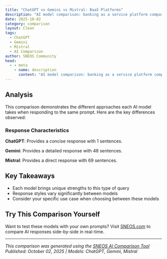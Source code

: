 ```yaml
---
title: "ChatGPT vs Gemini vs Mistral: BaaS Platforms"
description: "AI model comparison: banking as a service platform comparison..."
date: 2025-10-02
category: comparison
layout: Clean
tags:
  - ChatGPT
  - Gemini
  - Mistral
  - AI Comparison
author: SNEOS Community
head:
  - - meta
    - name: description
      content: "AI model comparison: banking as a service platform comparison..."
---
```


<ChatComparison
  title="ChatGPT vs Gemini vs Mistral: BaaS Platforms"
  prompt="banking as a service platform comparison"
  :responses='{
    "ChatGPT": "Error calling OpenAI API.",
    "Gemini": "## Banking as a Service (BaaS) Platform Comparison\n\nBanking as a Service (BaaS) platforms are enabling businesses of all sizes to embed financial services into their own offerings, creating new revenue streams, increasing customer engagement, and improving user experiences. Choosing the right BaaS platform is crucial for success. Here\u0027s a comparison of some popular options, focusing on key features and considerations:\n\n**Key Factors to Consider:**\n\n* **Services Offered:** Account creation, payments processing, card issuing, lending, KYC/AML compliance, etc.  Match the services offered to your specific needs.\n* **Compliance \u0026 Security:** Robust KYC/AML compliance is essential. Strong security protocols and fraud prevention mechanisms are crucial for protecting sensitive financial data.\n* **API Documentation \u0026 Developer Experience:** Clear, comprehensive, and well-documented APIs are vital for seamless integration. A user-friendly developer portal can significantly speed up development.\n* **Pricing Structure:** Understand the different pricing models (e.g., per transaction, monthly fee, usage-based) and how they scale with your business growth.\n* **Target Audience:** Some platforms are geared towards specific industries or company sizes (startups, SMEs, enterprises).\n* **Geographic Coverage:** Ensure the platform supports your target markets and complies with relevant regulations.\n* **Integration Capabilities:** Compatibility with your existing technology stack (CRM, ERP, etc.) is important for streamlined workflows.\n* **Customer Support \u0026 Onboarding:** Responsive and knowledgeable support is essential during the integration process and ongoing operations.\n* **Scalability:** The platform should be able to handle increasing transaction volumes and user growth as your business expands.\n* **Customization Options:** Ability to tailor the platform to your specific branding and user experience requirements.\n\n**Platform Comparison:**\n\nHere\u0027s a comparison of some leading BaaS platforms, keeping in mind that features and pricing can change:\n\n| Platform         | Key Features                                                        | Strengths                                                                   | Weaknesses                                                                  | Target Audience      | Pricing                                                | Examples                                                                   |\n|-------------------|-----------------------------------------------------------------------|-----------------------------------------------------------------------------|------------------------------------------------------------------------------|----------------------|--------------------------------------------------------|---------------------------------------------------------------------------|\n| **SynapseFI**     | Account creation, payments, debit cards, compliance, KYC/AML, identity | Comprehensive compliance tools, strong API documentation, customizable    | Can be complex to implement, requires significant technical expertise       | Fintechs, Larger SMEs | Variable based on volume, services, and custom features | Mercury, Gusto (formerly), Dave                                           |\n| **Unit**          | Bank accounts, cards, payments, lending, risk monitoring             | Easy-to-use API, fast onboarding, modern architecture                      | Limited international support, less mature than some competitors         | Startups, Growing SMEs | Usage-based, scalable                                   | Vouch, FitLab                                                              |\n| **Galileo (SoFi)** | Payments processing, card issuing, loyalty programs, fraud prevention| Scalable infrastructure, extensive card processing capabilities, global reach| Can be more expensive than alternatives, potentially slower iteration         | Enterprises, Large Fintechs | Transaction-based, custom pricing                         | Robinhood (partially), Chime                                             |\n| **Marqeta**       | Card issuing, spend controls, instant card issuance, open API         | Highly customizable card programs, advanced fraud prevention, real-time data | More focused on card issuing than other BaaS offerings                       | Enterprises, Fintechs with card focus | Transaction-based, custom pricing                         | Uber, DoorDash, Affirm                                                   |\n| **Treasury Prime** | Account opening, payments, compliance, partner bank connections     | Focus on banking operations, compliance automation, strong partner network | Potentially slower development due to reliance on partner banks           | Startups, Growing SMEs | Usage-based, tiers based on features and volume             | Plaid, First Republic Bank                                               |\n| **Plaid**          | Data aggregation, account verification, payments, identity verification| Wide range of bank integrations, extensive developer tools, focused on connectivity | Not a full-fledged BaaS platform, more focused on data access and verification | Fintechs, Startups      | Subscription, usage-based                                 | Many Fintech apps use Plaid for account connections                   |\n| **Ramp**          | Corporate cards, expense management, bill pay, accounting automation  | Integrated solution, modern UX, focused on corporate finance             | Limited to corporate finance use cases                                     | Startups, SMEs         | Subscription-based                                      | Many companies using Ramp for expense management                          |\n| **Green Dot**      | Prepaid cards, banking accounts, money processing services             | Long-standing industry experience, large network, regulatory expertise   | Older technology stack, potentially less flexible than modern APIs        | Enterprises, Established Businesses | Transaction-based, custom pricing                         | Walmart MoneyCard, Uber Debit Card                                        |\n\n**Detailed Explanation of Key Features:**\n\n* **Account Creation:**  Enables users to open bank accounts directly within your application.\n* **Payments Processing:**  Facilitates various payment methods, including ACH, wires, card payments, and real-time payments (RTP).\n* **Card Issuing:**  Allows you to issue branded debit or credit cards to your users, providing a seamless payment experience.\n* **KYC/AML Compliance:**  Handles Know Your Customer (KYC) and Anti-Money Laundering (AML) compliance checks, ensuring regulatory adherence.\n* **Lending:**  Offers the ability to provide loans and credit products to your customers.\n* **Risk Monitoring:**  Provides tools to monitor transactions for fraud and other suspicious activity.\n* **Partner Bank Connections:** Integrations with FDIC-insured banks to hold customer funds securely.\n* **Data Aggregation:** Connects to various financial accounts to provide users with a holistic view of their finances.\n\n**Example Use Cases:**\n\n* **Neobanks:** Building a digital banking platform from scratch using BaaS infrastructure.\n* **Fintech Apps:** Integrating payment processing, card issuing, or lending into their existing apps.\n* **E-commerce Platforms:** Offering branded payment cards or financing options to customers.\n* **Marketplaces:** Facilitating payments between buyers and sellers on their platforms.\n* **Subscription Services:** Managing recurring payments and offering subscription-based banking features.\n\n**How to Choose the Right BaaS Platform:**\n\n1. **Define Your Business Needs:** Clearly outline your specific requirements, including the types of financial services you want to offer, your target audience, and your budget.\n2. **Research and Evaluate Platforms:**  Compare different BaaS platforms based on the key factors mentioned above.  Consider factors like API documentation, compliance support, and pricing models.\n3. **Request Demos and Proof of Concepts:**  Test out the platforms with real-world scenarios to ensure they meet your requirements.\n4. **Consider Long-Term Scalability:**  Choose a platform that can grow with your business and handle increasing transaction volumes.\n5. **Negotiate Pricing and Terms:**  Carefully review the pricing structure and terms of service to ensure they are favorable to your business.\n6. **Focus on Developer Experience:** Prioritize platforms with robust APIs and good documentation for faster integration.\n\n**Disclaimer:**  This information is for general guidance only and should not be considered financial or legal advice. It is crucial to conduct your own thorough research and consult with relevant professionals before making any decisions. Pricing and features are subject to change without notice.  Always refer to the official documentation of each platform for the most up-to-date information.\n",
    "Mistral": "Banking as a Service (BaaS) platforms enable non-bank companies to offer financial services by leveraging the infrastructure and regulatory compliance of traditional banks. Here\u0027s a comparison of some popular BaaS platforms:\n\n### 1. **Stripe Treasury**\n- **Overview**: Stripe Treasury allows businesses to offer financial services such as bank accounts, debit cards, and money transfers.\n- **Key Features**:\n  - Integrated with Stripe\u0027s payment processing.\n  - Offers APIs for easy integration.\n  - Supports multiple currencies.\n  - Strong security and compliance measures.\n- **Use Cases**: E-commerce platforms, marketplaces, and gig economy companies.\n- **Pros**:\n  - Seamless integration with Stripe\u0027s ecosystem.\n  - Strong developer tools and documentation.\n- **Cons**:\n  - Limited to Stripe\u0027s ecosystem.\n  - May have higher fees compared to other platforms.\n\n### 2. **Solarisbank**\n- **Overview**: Solarisbank is a German-based BaaS platform that offers a wide range of financial services, including lending, payments, and digital banking.\n- **Key Features**:\n  - Modular banking services.\n  - Comprehensive API suite.\n  - Strong regulatory compliance.\n  - Supports multiple financial products.\n- **Use Cases**: Fintech startups, e-commerce platforms, and traditional banks.\n- **Pros**:\n  - Flexible and modular approach.\n  - Strong regulatory framework.\n- **Cons**:\n  - Primarily focused on the European market.\n  - Complexity in integration for non-European companies.\n\n### 3. **BBVA Open Platform**\n- **Overview**: BBVA Open Platform provides a suite of banking services, including account management, payments, and lending.\n- **Key Features**:\n  - Robust API suite.\n  - Strong regulatory compliance.\n  - Supports multiple financial products.\n  - Integration with BBVA\u0027s banking services.\n- **Use Cases**: Fintech startups, e-commerce platforms, and traditional banks.\n- **Pros**:\n  - Strong brand and regulatory backing.\n  - Comprehensive range of services.\n- **Cons**:\n  - Limited to BBVA\u0027s ecosystem.\n  - May have higher fees compared to other platforms.\n\n### 4. **Railsbank**\n- **Overview**: Railsbank offers a comprehensive BaaS platform that includes account management, payments, and compliance services.\n- **Key Features**:\n  - Modular banking services.\n  - Comprehensive API suite.\n  - Strong regulatory compliance.\n  - Supports multiple financial products.\n- **Use Cases**: Fintech startups, e-commerce platforms, and traditional banks.\n- **Pros**:\n  - Flexible and modular approach.\n  - Strong regulatory framework.\n- **Cons**:\n  - Complexity in integration.\n  - May have higher fees compared to other platforms.\n\n### 5. **Marqeta**\n- **Overview**: Marqeta specializes in card issuing and payment processing, offering a range of financial services.\n- **Key Features**:\n  - Comprehensive API suite.\n  - Strong regulatory compliance.\n  - Supports multiple financial products.\n  - Focus on card issuing and payment processing.\n- **Use Cases**: Fintech startups, e-commerce platforms, and traditional banks.\n- **Pros**:\n  - Strong focus on card issuing.\n  - Comprehensive range of services.\n- **Cons**:\n  - Limited to card issuing and payment processing.\n  - May have higher fees compared to other platforms.\n\n### 6. **Mambu**\n- **Overview**: Mambu is a cloud-native banking platform that offers a range of financial services, including lending, deposits, and payments.\n- **Key Features**:\n  - Modular banking services.\n  - Comprehensive API suite.\n  - Strong regulatory compliance.\n  - Supports multiple financial products.\n- **Use Cases**: Fintech startups, e-commerce platforms, and traditional banks.\n- **Pros**:\n  - Flexible and modular approach.\n  - Strong regulatory framework.\n- **Cons**:\n  - Complexity in integration.\n  - May have higher fees compared to other platforms.\n\n### Comparison Summary\n\n| Feature                | Stripe Treasury | Solarisbank | BBVA Open Platform | Railsbank | Marqeta | Mambu |\n|------------------------|-----------------|-------------|---------------------|-----------|---------|-------|\n| **API Suite**          | Yes             | Yes         | Yes                 | Yes       | Yes     | Yes   |\n| **Regulatory Compliance** | Yes         | Yes         | Yes                 | Yes       | Yes     | Yes   |\n| **Modular Services**   | Yes             | Yes         | Yes                 | Yes       | Yes     | Yes   |\n| **Multiple Currencies**| Yes             | Yes         | Yes                 | Yes       | Yes     | Yes   |\n| **Card Issuing**       | No              | Yes         | Yes                 | Yes       | Yes     | Yes   |\n| **Lending**            | No              | Yes         | Yes                 | Yes       | No      | Yes   |\n| **Payments**           | Yes             | Yes         | Yes                 | Yes       | Yes     | Yes   |\n| **Geographic Focus**   | Global          | Europe      | Global              | Global    | Global  | Global|\n\n### Conclusion\nChoosing the right BaaS platform depends on your specific needs, such as the types of financial services you want to offer, your geographic focus, and your budget. Each platform has its strengths and weaknesses, so it\u0027s important to evaluate them based on your requirements."
  }'
  published-date="08:19"
/>

## Analysis

This comparison demonstrates the different approaches each AI model takes when responding to the same prompt. Here are the key differences observed:

### Response Characteristics

**ChatGPT**: Provides a concise response with 1 sentences. 

**Gemini**: Provides a detailed response with 48 sentences. 

**Mistral**: Provides a direct response with 69 sentences. 

## Key Takeaways

- Each model brings unique strengths to this type of query
- Response styles vary significantly between models
- Consider your specific use case when choosing between these models

## Try This Comparison Yourself

Want to test these models with your own prompts? Visit [SNEOS.com](https://sneos.com) to compare AI responses side-by-side in real-time.

---

*This comparison was generated using the [SNEOS AI Comparison Tool](https://sneos.com)*
*Published: October 02, 2025 | Models: ChatGPT, Gemini, Mistral*
